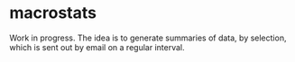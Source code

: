 # macrostats

Work in progress.
The idea is to generate summaries of data, by selection, which is sent out by email on a regular interval.
